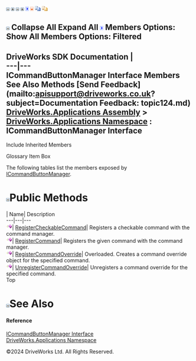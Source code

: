 ![](dotnetimages/collapse.gif) ![](dotnetimages/expand.gif) ![](dotnetimages/collapse.gif) ![](dotnetimages/expand.gif) ![](dotnetimages/drpdown.gif) ![](dotnetimages/drpdown_orange.gif) ![](dotnetimages/copycode.gif) ![](dotnetimages/copycodeHighlight.gif)

![](dotnetimages/collapse.gif) Collapse All Expand All ![](dotnetimages/drpdown.gif) Members Options: Show All  Members Options: Filtered   
---  
DriveWorks SDK Documentation  |   
---|---  
ICommandButtonManager Interface Members   
See Also Methods [Send Feedback](mailto:apisupport@driveworks.co.uk?subject=Documentation Feedback: topic124.md)  
[DriveWorks.Applications Assembly](topic13.md) > [DriveWorks.Applications Namespace](topic16.md) : ICommandButtonManager Interface  
---  
  
Include Inherited Members    


Glossary Item Box

The following tables list the members exposed by [ICommandButtonManager](topic124.md).

# ![](dotnetimages/collapse.gif)Public Methods

| Name| Description  
---|---|---  
![ Method](dotnetimages/Method.gif)| [RegisterCheckableCommand](topic129.md)| Registers a checkable command with the command manager.   
![ Method](dotnetimages/Method.gif)| [RegisterCommand](topic130.md)| Registers the given command with the command manager.   
![ Method](dotnetimages/Method.gif)| [RegisterCommandOverride](topic131.md)| Overloaded. Creates a command override object for the specified command.   
![ Method](dotnetimages/Method.gif)| [UnregisterCommandOverride](topic134.md)| Unregisters a command override for the specified command.   
Top

# ![](dotnetimages/collapse.gif)See Also

#### Reference

[ICommandButtonManager Interface](topic124.md)   
[DriveWorks.Applications Namespace](topic16.md)

©2024 DriveWorks Ltd. All Rights Reserved.
